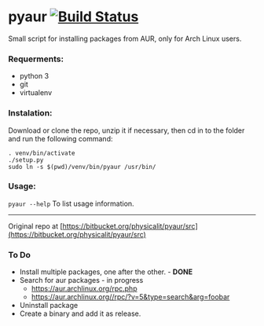 # pyaur [![Build Status](https://travis-ci.org/physicalit/pyaur.svg?branch=master)](https://travis-ci.org/physicalit/pyaur)
Small script for installing packages from AUR, only for Arch Linux users.

### Requerments:

  - python 3
  - git
  - virtualenv

### Instalation:

Download or clone the repo, unzip it if necessary, then cd in to the folder and run the following command:

    . venv/bin/activate
    ./setup.py
    sudo ln -s $(pwd)/venv/bin/pyaur /usr/bin/

### Usage:

`pyaur --help` To list usage information.

---

Original repo at [https://bitbucket.org/physicalit/pyaur/src](https://bitbucket.org/physicalit/pyaur/src)

### To Do

 * Install multiple packages, one after the other. - **DONE**
 * Search for aur packages - in progress
    * https://aur.archlinux.org/rpc.php
    * https://aur.archlinux.org//rpc/?v=5&type=search&arg=foobar
 * Uninstall package
 * Create a binary and add it as release.

